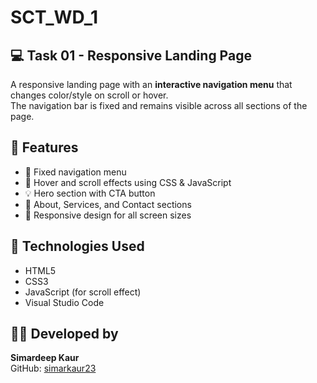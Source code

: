 # SCT_WD_1

## 💻 Task 01 - Responsive Landing Page

A responsive landing page with an **interactive navigation menu** that changes color/style on scroll or hover.  
The navigation bar is fixed and remains visible across all sections of the page.

## 📂 Features
- 🔗 Fixed navigation menu
- 🎨 Hover and scroll effects using CSS & JavaScript
- 💡 Hero section with CTA button
- 🧩 About, Services, and Contact sections
- 📱 Responsive design for all screen sizes

## 📁 Technologies Used
- HTML5
- CSS3
- JavaScript (for scroll effect)
- Visual Studio Code

## 🧑‍💻 Developed by
**Simardeep Kaur**  
GitHub: [simarkaur23](https://github.com/simarkaur23)
